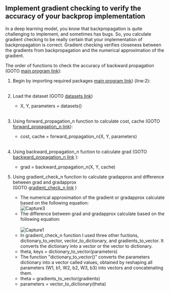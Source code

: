 ## Implement gradient checking to verify the accuracy of your backprop implementation <br />

 In a deep learning model, you know that backpropagation is quite challenging to implement, and sometimes has bugs. So, you calculate gradient checking to be really certain that your implementation of backpropagation is correct. Gradient checking verifies closeness between the gradients from backpropagation and the numerical approximation of the gradient. 
 
 The order of functions to check the accuracy of backward propagation (GOTO [main program link](https://github.com/Afsaneh-Karami/Neural-Networks-and-Deep-Learning/blob/main/Gradient%20Checking/main%20program)):

1) Begin by importing required packages [main program link](https://github.com/Afsaneh-Karami/Neural-Networks-and-Deep-Learning/blob/main/Gradient%20Checking/main%20program)) (line:2):<br /><br />
2) Load the dataset (GOTO [datasets link](https://github.com/Afsaneh-Karami/Neural-Networks-and-Deep-Learning/blob/main/Gradient%20Checking/datasets)) 
   * X, Y, parameters = datasets()<br /><br />
3) Using forward_propagation_n function to calculate cost, cache (GOTO [forward_propagation_n link](https://github.com/Afsaneh-Karami/Neural-Networks-and-Deep-Learning/blob/main/Gradient%20Checking/forward_propagation_n)): <br />
   * cost, cache = forward_propagation_n(X, Y, parameters) <br /><br />
4) Using backward_propagation_n fuction to calculate grad (GOTO [backward_propagation_n link](https://github.com/Afsaneh-Karami/Neural-Networks-and-Deep-Learning/blob/main/Gradient%20Checking/backward_propagation_n) ):
   * grad = backward_propagation_n(X, Y, cache)<br />
   

5) Using gradient_check_n function to calculate gradapprox and difference between grad and gradapprox <br />(GOTO [gradient_check_n link](https://github.com/Afsaneh-Karami/Neural-Networks-and-Deep-Learning/blob/main/Gradient%20Checking/gradient_check_n) )
  
    * The numerical approximation of the gradient or gradapprox calculate based on the following equation:<br />
   ![Capture3](https://user-images.githubusercontent.com/78735911/137984527-843b313f-f1e9-4d58-9270-e8451cc592e4.JPG)<br />
    * The difference between grad and gradapprox calculate based on the following equation:<br /><br />
   ![Capture1](https://user-images.githubusercontent.com/78735911/137983064-e2d0ce05-c400-4429-b09e-80835e91129a.JPG)<br />
    * In gradient_check_n function I used three other fuctions, dictionary_to_vector, vector_to_dictionary, and gradients_to_vector. It converts the dictionary into a vector or the vector to dictionary. 
     * theta, keys = dictionary_to_vector(parameters) <br />
    * The function "dictionary_to_vector()" converts the parameters dictionary into a vector called values, obtained by reshaping all parameters (W1, b1, W2, b2, W3, b3) into vectors and concatenating them. <br />
    * theta = gradients_to_vector(gradients) <br /> 
    * parameters = vector_to_dictionary(theta) <br />
  
